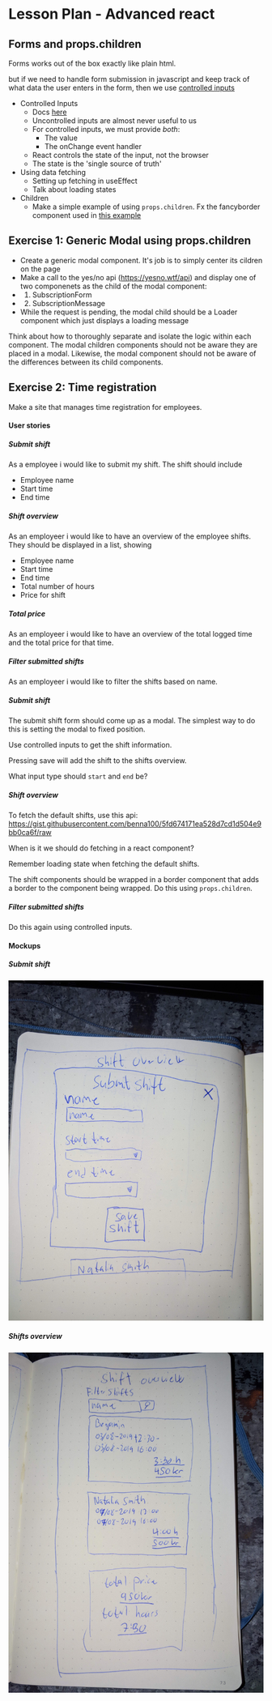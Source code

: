 # Lesson Plan - Advanced react

## Forms and props.children
Forms works out of the box exactly like plain html.

but if we need to handle form submission in javascript and keep track of what data the user enters in the form, then we use [controlled inputs](#controlled-inputs)

- Controlled Inputs
  - Docs [here](https://reactjs.org/docs/forms.html#controlled-components)
  - Uncontrolled inputs are almost never useful to us
  - For controlled inputs, we must provide _both_:
    - The value
    - The onChange event handler
  - React controls the state of the input, not the browser
  - The state is the 'single source of truth'
- Using data fetching
  - Setting up fetching in useEffect
  - Talk about loading states
- Children
  - Make a simple example of using `props.children`. Fx the fancyborder component used in [this example](https://reactjs.org/docs/composition-vs-inheritance.html#containment)

## Exercise 1: Generic Modal using props.children

- Create a generic modal component. It's job is to simply center its cildren on the page
- Make a call to the yes/no api (https://yesno.wtf/api) and display one of two componenets as the child of the modal component:
- 1. SubscriptionForm
- 2. SubscriptionMessage
- While the request is pending, the modal child should be a Loader component which just displays a loading message

Think about how to thoroughly separate and isolate the logic within each component. The modal children components should not be aware they are placed in a modal. 
Likewise, the modal component should not be aware of the differences between its child components.

## Exercise 2: Time registration

Make a site that manages time registration for employees.

#### User stories

##### Submit shift
As a employee i would like to submit my shift. The shift should include
- Employee name
- Start time
- End time

##### Shift overview
As an employeer i would like to have an overview of the employee shifts. They should be displayed in a list, showing 
- Employee name
- Start time
- End time
- Total number of hours
- Price for shift

##### Total price
As an employeer i would like to have an overview of the total logged time and the total price for that time.

##### Filter submitted shifts
As an employeer i would like to filter the shifts based on name.

##### Submit shift
The submit shift form should come up as a modal. The simplest way to do this is setting the modal to fixed position. 

Use controlled inputs to get the shift information.

Pressing save will add the shift to the shifts overview.

What input type should `start` and `end` be?

##### Shift overview
To fetch the default shifts, use this api: https://gist.githubusercontent.com/benna100/5fd674171ea528d7cd1d504e9bb0ca6f/raw

When is it we should do fetching in a react component?

Remember loading state when fetching the default shifts.

The shift components should be wrapped in a border component that adds a border to the component being wrapped. Do this using `props.children`.

##### Filter submitted shifts
Do this again using controlled inputs.

#### Mockups

##### Submit shift
![Submit shift](assets/submit-shift.jpg)

##### Shifts overview
![Submit shift](assets/shifts-overview.jpg)
